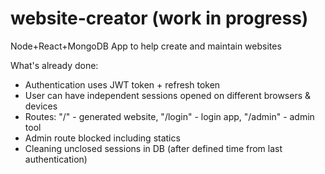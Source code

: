 # website-creator (work in progress)
Node+React+MongoDB App to help create and maintain websites

What's already done:
- Authentication uses JWT token + refresh token
- User can have independent sessions opened on different browsers & devices
- Routes: "/" - generated website, "/login" - login app, "/admin" - admin tool
- Admin route blocked including statics
- Cleaning unclosed sessions in DB (after defined time from last authentication)
